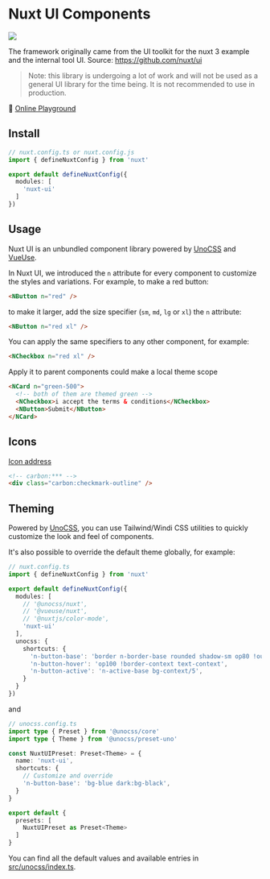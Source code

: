 # Nuxt UI Components

<a href="https://www.npmjs.com/package/nuxt-ui"><img src="https://flat.badgen.net/npm/v/nuxt-ui"></a>

The framework originally came from the UI toolkit for the nuxt 3 example and the internal tool UI.
Source: https://github.com/nuxt/ui

> Note: this library is undergoing a lot of work and will not be used as a general UI library for the time being. It is not recommended to use in production.

🏀 [Online Playground](https://components.ui.nuxtjs.org)

## Install

```ts
// nuxt.config.ts or nuxt.config.js
import { defineNuxtConfig } from 'nuxt'

export default defineNuxtConfig({
  modules: [
    'nuxt-ui'
  ]
})
```

## Usage

Nuxt UI is an unbundled component library powered by [UnoCSS](https://github.com/antfu/unocss) and [VueUse](https://vueuse.org/).

In Nuxt UI, we introduced the `n` attribute for every component to customize the styles and variations. For example, to make a red button:

```html
<NButton n="red" />
```

to make it larger, add the size specifier (`sm`, `md`, `lg` or `xl`) the `n` attribute:

```html
<NButton n="red xl" />
```

You can apply the same specifiers to any other component, for example:

```html
<NCheckbox n="red xl" />
```

Apply it to parent components could make a local theme scope

```html
<NCard n="green-500">
  <!-- both of them are themed green -->
  <NCheckbox>i accept the terms & conditions</NCheckbox>
  <NButton>Submit</NButton>
</NCard>
```

## Icons

[Icon address](https://icon-sets.iconify.design)
```html
<!-- carbon:*** -->
<div class="carbon:checkmark-outline" />
```

## Theming

Powered by [UnoCSS](https://github.com/antfu/unocss), you can use Tailwind/Windi CSS utilities to quickly customize the look and feel of components.

It's also possible to override the default theme globally, for example:

```ts
// nuxt.config.ts
import { defineNuxtConfig } from 'nuxt'

export default defineNuxtConfig({
  modules: [
    // '@unocss/nuxt',
    // '@vueuse/nuxt',
    // '@nuxtjs/color-mode',
    'nuxt-ui'
  ],
  unocss: {
    shortcuts: {
      'n-button-base': 'border n-border-base rounded shadow-sm op80 !outline-none',
      'n-button-hover': 'op100 !border-context text-context',
      'n-button-active': 'n-active-base bg-context/5',
    }
  }
})
```
and 
```ts
// unocss.config.ts
import type { Preset } from '@unocss/core'
import type { Theme } from '@unocss/preset-uno'

const NuxtUIPreset: Preset<Theme> = {
  name: 'nuxt-ui',
  shortcuts: {
    // Customize and override
    'n-button-base': 'bg-blue dark:bg-black',
  }
}

export default {
  presets: [
    NuxtUIPreset as Preset<Theme>
  ]
}
```

You can find all the default values and available entries in [src/unocss/index.ts](./src/unocss/index.ts).

